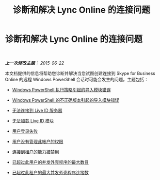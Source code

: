 ﻿---
title: 诊断和解决 Lync Online 的连接问题
TOCTitle: 诊断和解决 Lync Online 的连接问题
ms:assetid: ff0693bb-c829-45be-92c7-cdc652de993d
ms:mtpsurl: https://technet.microsoft.com/zh-cn/library/Dn362860(v=OCS.15)
ms:contentKeyID: 56271223
ms.date: 06/02/2017
mtps_version: v=OCS.15
ms.translationtype: HT
---

# 诊断和解决 Lync Online 的连接问题

 

_**上一次修改主题：** 2015-06-22_

本文档提供的信息将帮助您诊断并解决当您试图创建连接到 Skype for Business Online 的远程 Windows PowerShell 会话时可能会发生的问题。主题包括：

  - [Windows PowerShell 执行策略引起的导入模块错误](import-module-error-in-skype-for-business-online-caused-by-windows-powershell-execution-policy.md)

  - [Windows PowerShell 的不正确版本引起的导入模块错误](import-module-error-in-skype-for-business-online-caused-by-incorrect-version-of-windows-powershell.md)

  - [无法连接到 Live ID 服务器](skype-for-business-online-failed-to-connect-to-live-id-server.md)

  - [无法加载 Live ID 模块](skype-for-business-online-failed-to-load-live-id-module.md)

  - [用户登录失败](logon-failed-for-the-user-in-skype-for-business-online.md)

  - [用户没有管理此帐户的权限](the-user-does-not-have-permission-to-manage-this-tenant-in-skype-for-business-online.md)

  - [连接到租户的能力被禁用](ability-to-connect-to-tenant-has-been-disabled-in-skype-for-business-online.md)

  - [已超过此用户的并发外壳程序的最大数目](the-maximum-number-of-concurrent-shells-for-this-user-in-skype-for-business-online-has-been-exceeded.md)

  - [已超过此租户的最大并发外壳程序连接数](the-maximum-number-of-concurrent-shells-for-this-tenant-in-skype-for-business-online-has-been-exceeded.md)

